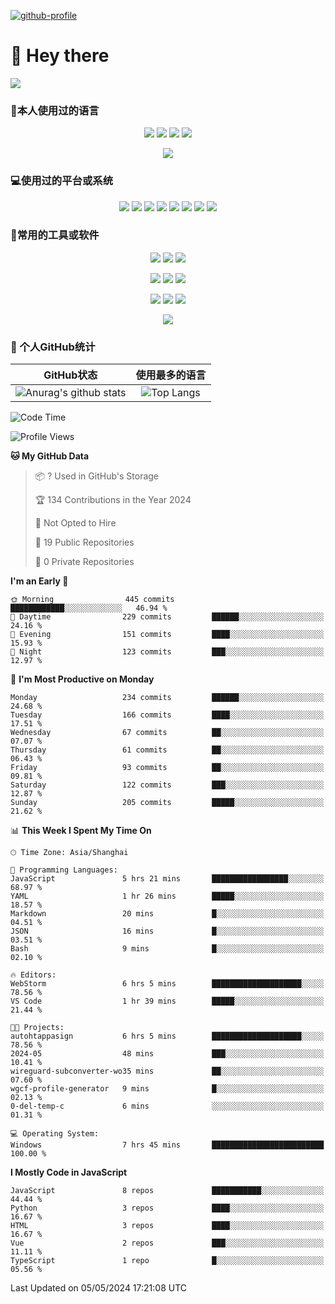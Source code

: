 [![github-profile](https://files.catbox.moe/y2j7f9.svg)](https://www.calligrapher.ai/)

# 👋 Hey there

![](https://count.getloli.com/get/@mijaclan?theme=rule34)


### 🧐本人使用过的语言

<p align="center">
	<img src="https://img.shields.io/badge/GO-1.15-00acd7?logo=Go&logoColor=00acd7"/>
	<img src="https://img.shields.io/badge/Java-8-e0161a?logo=Java&logoColor=e0161a"/>
	<img src="https://img.shields.io/badge/JavaScript-es6-efd81d?logo=JavaScript&logoColor=efd81d"/>
	<img src="https://img.shields.io/badge/Python-3.9-326c9c?logo=Python&logoColor=326c9c"/>
</p>
<p align="center">
    <img src="https://img.shields.io/badge/Shell-1.0-3e484a?logo=GNU%20Bash&logoColor=ffffff"/>
</p>

### 💻使用过的平台或系统

<p align="center">
<img src="https://img.shields.io/badge/Android--0?style=social&logo=Android&logoColor=3DDC84"/>
<img src="https://img.shields.io/badge/ios--0?style=social&logo=ios&logoColor=C0C0C0"/>
<img src="https://img.shields.io/badge/HarmonyOS--0?style=social&logo=HarmonyOS&logoColor=000001"/>
<img src="https://img.shields.io/badge/Windows10--0?style=social&logo=Windows&logoColor=0078D6"/>
<img src="https://img.shields.io/badge/macOS--0?style=social&logo=macOS&logoColor=e7e7e7"/>
<img src="https://img.shields.io/badge/Centos8--0?style=social&logo=Centos&logoColor=262577"/>
<img src="https://img.shields.io/badge/Ubuntu--0?style=social&logo=Ubuntu&logoColor=E95420"/>
<img src="https://img.shields.io/badge/Kali--0?style=social&logo=Kali%20Linux&logoColor=E95420"/>
</p>
<p align="center">

</p>

### 🔧常用的工具或软件

<p align="center">
<img src="https://img.shields.io/badge/Androidstudio-安卓开发-3DDC84?style=flat-square&logo=Android%20Studio&labelColor=ffffff&logoColor=3DDC84"/>
<img src="https://img.shields.io/badge/WebStorm-Vue&React开发-07c3f2?style=flat-square&logo=WebStorm&labelColor=ffffff&logoColor=000000"/>
<img src="https://img.shields.io/badge/PyCharm-Python开发-21d789?style=flat-square&logo=PyCharm&labelColor=ffffff&logoColor=000000"/>
</p>
<p align="center">
<img src="https://img.shields.io/badge/VsCode-软件开发-007ACC?style=flat-square&logo=Visual%20Studio%20Code&labelColor=ffffff&logoColor=007ACC"/>
<img src="https://img.shields.io/badge/MySQL-结构型数据库-4479A1?style=flat-square&logo=MySQL&labelColor=ffffff&logoColor=4479A1"/>
<img src="https://img.shields.io/badge/MongoDB-文档型数据库-47A248?style=flat-square&logo=MongoDB&labelColor=ffffff&logoColor=47A248"/>
</p>

<p align="center">
<img src="https://img.shields.io/badge/Chrome-浏览器-4285F4?style=flat-square&logo=Google%20Chrome&labelColor=ffffff&logoColor=4285F4"/>
<img src="https://img.shields.io/badge/Firefox-浏览器-20123A?style=flat-square&logo=Firefox%20Firefox&labelColor=ffffff&logoColor=20123A"/>
<img src="https://img.shields.io/badge/Edge-浏览器-0078D7?style=flat-square&logo=Microsoft%20Edge&labelColor=ffffff&logoColor=0078D7"/>
</p>

<p align="center">

<img src="https://img.shields.io/badge/Photoshop-P图工具-31A8FF?style=flat-square&logo=Adobe%20Photoshop&labelColor=ffffff&logoColor=31A8FF"/>

</p>


### 🥳 个人GitHub统计

|                          GitHub状态                          |                        使用最多的语言                        |
| :----------------------------------------------------------: | :----------------------------------------------------------: |
| ![Anurag's github stats](https://github-readme-stats.vercel.app/api?username=mijaclan) | ![Top Langs](https://github-readme-stats.vercel.app/api/top-langs/?username=mijaclan&&hide=tsql) |


<!--START_SECTION:waka-->
![Code Time](http://img.shields.io/badge/Code%20Time-698%20hrs%2029%20mins-blue)

![Profile Views](http://img.shields.io/badge/Profile%20Views-89-blue)

**🐱 My GitHub Data** 

> 📦 ? Used in GitHub's Storage 
 > 
> 🏆 134 Contributions in the Year 2024
 > 
> 🚫 Not Opted to Hire
 > 
> 📜 19 Public Repositories 
 > 
> 🔑 0 Private Repositories 
 > 
**I'm an Early 🐤** 

```text
🌞 Morning                445 commits         ████████████░░░░░░░░░░░░░   46.94 % 
🌆 Daytime                229 commits         ██████░░░░░░░░░░░░░░░░░░░   24.16 % 
🌃 Evening                151 commits         ████░░░░░░░░░░░░░░░░░░░░░   15.93 % 
🌙 Night                  123 commits         ███░░░░░░░░░░░░░░░░░░░░░░   12.97 % 
```
📅 **I'm Most Productive on Monday** 

```text
Monday                   234 commits         ██████░░░░░░░░░░░░░░░░░░░   24.68 % 
Tuesday                  166 commits         ████░░░░░░░░░░░░░░░░░░░░░   17.51 % 
Wednesday                67 commits          ██░░░░░░░░░░░░░░░░░░░░░░░   07.07 % 
Thursday                 61 commits          ██░░░░░░░░░░░░░░░░░░░░░░░   06.43 % 
Friday                   93 commits          ██░░░░░░░░░░░░░░░░░░░░░░░   09.81 % 
Saturday                 122 commits         ███░░░░░░░░░░░░░░░░░░░░░░   12.87 % 
Sunday                   205 commits         █████░░░░░░░░░░░░░░░░░░░░   21.62 % 
```


📊 **This Week I Spent My Time On** 

```text
🕑︎ Time Zone: Asia/Shanghai

💬 Programming Languages: 
JavaScript               5 hrs 21 mins       █████████████████░░░░░░░░   68.97 % 
YAML                     1 hr 26 mins        █████░░░░░░░░░░░░░░░░░░░░   18.57 % 
Markdown                 20 mins             █░░░░░░░░░░░░░░░░░░░░░░░░   04.51 % 
JSON                     16 mins             █░░░░░░░░░░░░░░░░░░░░░░░░   03.51 % 
Bash                     9 mins              █░░░░░░░░░░░░░░░░░░░░░░░░   02.10 % 

🔥 Editors: 
WebStorm                 6 hrs 5 mins        ████████████████████░░░░░   78.56 % 
VS Code                  1 hr 39 mins        █████░░░░░░░░░░░░░░░░░░░░   21.44 % 

🐱‍💻 Projects: 
autohtappasign           6 hrs 5 mins        ████████████████████░░░░░   78.56 % 
2024-05                  48 mins             ███░░░░░░░░░░░░░░░░░░░░░░   10.41 % 
wireguard-subconverter-wo35 mins             ██░░░░░░░░░░░░░░░░░░░░░░░   07.60 % 
wgcf-profile-generator   9 mins              █░░░░░░░░░░░░░░░░░░░░░░░░   02.13 % 
0-del-temp-c             6 mins              ░░░░░░░░░░░░░░░░░░░░░░░░░   01.31 % 

💻 Operating System: 
Windows                  7 hrs 45 mins       █████████████████████████   100.00 % 
```

**I Mostly Code in JavaScript** 

```text
JavaScript               8 repos             ███████████░░░░░░░░░░░░░░   44.44 % 
Python                   3 repos             ████░░░░░░░░░░░░░░░░░░░░░   16.67 % 
HTML                     3 repos             ████░░░░░░░░░░░░░░░░░░░░░   16.67 % 
Vue                      2 repos             ███░░░░░░░░░░░░░░░░░░░░░░   11.11 % 
TypeScript               1 repo              █░░░░░░░░░░░░░░░░░░░░░░░░   05.56 % 
```




 Last Updated on 05/05/2024 17:21:08 UTC
<!--END_SECTION:waka-->


